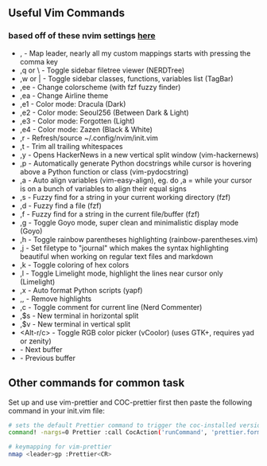 ## Useful Vim Commands
### based off of these nvim settings [here](https://github.com/Jzbonner/jzbonner)
* , - Map leader, nearly all my custom mappings starts with pressing the comma key
* ,q or \\ - Toggle sidebar filetree viewer (NERDTree)
* ,w or | - Toggle sidebar classes, functions, variables list (TagBar)
* ,ee - Change colorscheme (with fzf fuzzy finder)
* ,ea - Change Airline theme
* ,e1 - Color mode: Dracula (Dark)
* ,e2 - Color mode: Seoul256 (Between Dark & Light)
* ,e3 - Color mode: Forgotten (Light)
* ,e4 - Color mode: Zazen (Black & White)
* ,r - Refresh/source ~/.config/nvim/init.vim
* ,t - Trim all trailing whitespaces
* ,y - Opens HackerNews in a new vertical split window (vim-hackernews)
* ,p - Automatically generate Python docstrings while cursor is hovering above a Python function or class (vim-pydocstring)
* ,a - Auto align variables (vim-easy-align), eg. do ,a = while your cursor is on a bunch of variables to align their equal signs
* ,s - Fuzzy find for a string in your current working directory (fzf)
* ,d - Fuzzy find a file (fzf)
* ,f - Fuzzy find for a string in the current file/buffer (fzf)
* ,g - Toggle Goyo mode, super clean and minimalistic display mode (Goyo)
* ,h - Toggle rainbow parentheses highlighting (rainbow-parentheses.vim)
* ,j - Set filetype to "journal" which makes the syntax highlighting beautiful when working on regular text files and markdown
* ,k - Toggle coloring of hex colors
* ,l - Toggle Limelight mode, highlight the lines near cursor only (Limelight)
* ,x - Auto format Python scripts (yapf)
* ,, - Remove highlights
* ,c<Space> - Toggle comment for current line (Nerd Commenter)
* ,$s - New terminal in horizontal split
* ,$v - New terminal in vertical split
* <Alt-r/c> - Toggle RGB color picker (vCoolor) (uses GTK+, requires yad or zenity)
* <Tab> - Next buffer
* <Shift-Tab> - Previous buffer

## Other commands for common task
Set up and use vim-prettier and COC-prettier first then paste the following command in your init.vim file: 

```bash
# sets the default Prettier command to trigger the coc-installed version
command! -nargs=0 Prettier :call CocAction('runCommand', 'prettier.formatFile')

# keymapping for vim-prettier
nmap <leader>gp :Prettier<CR>
```
